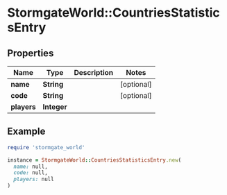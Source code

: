 # StormgateWorld::CountriesStatisticsEntry

## Properties

| Name | Type | Description | Notes |
| ---- | ---- | ----------- | ----- |
| **name** | **String** |  | [optional] |
| **code** | **String** |  | [optional] |
| **players** | **Integer** |  |  |

## Example

```ruby
require 'stormgate_world'

instance = StormgateWorld::CountriesStatisticsEntry.new(
  name: null,
  code: null,
  players: null
)
```

